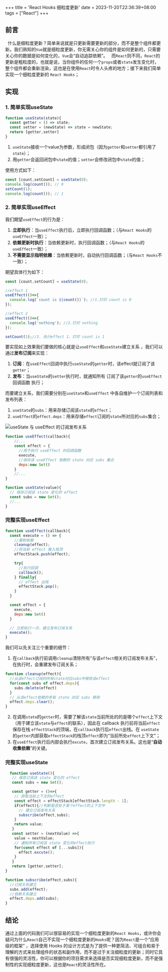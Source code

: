 +++
title = 'React Hooks 细粒度更新'
date = 2023-11-20T22:36:39+08:00
tags = ["React"]
+++

## 前言
&nbsp;&nbsp;什么是细粒度更新？简单来说就是只更新需要更新的部分，而不是整个组件都更新。我们熟知的`Vue`就是细粒度更新，你无需关心你的组件是如何更新的，只需要关心你的数据是如何变化的，`Vue`会“自动追踪依赖”。
&nbsp;&nbsp;而`React`则不同，`React`的更新是粗粒度的，也就是说，当你组件的任何一个`props`或者`state`发生变化时，整个组件都会重新渲染，这也是在使用`React`时令人头疼的地方；接下来我们简单实现一个细粒度更新的 `React Hooks`；

## 实现

### 1. 简单实现useState
```javascript
function useState(state){
  const getter = () => state;
  const setter = (newState) => state = newState;
  return [getter,setter]
}
```

1. `useState`接收一个value为参数，形成闭包（因为`getter`和`setter`都引用了`state`）；
2. 用`getter`会返回闭包中`state`的值；`setter`会修改闭包中`state`的值；

使用方式如下：
```javascript
const [count,setCount] = useState(0);
console.log(count()); // 0
setCount(1);
console.log(count()); // 1
```

### 2. 简单实现useEffect

我们期望`useEffect`的行为是：
1. **立即执行**：当`useEffect`执行后，立即执行回调函数；（与`React Hooks`的`useEffect`一致）；
2. **依赖更新时执行**：当依赖更新时，执行回调函数；（与`React Hooks`的`useEffect`一致）；
3. **不需要显示指明依赖**：当依赖更新时，自动执行回调函数；（与`React Hooks`不一致）；

期望具体行为如下：
```javascript
const [count,setCount] = useState(0);

//effect 1
useEffect(()=>{
  console.log(`count is ${count()}`); //1.打印 count is 0
});

//effect 2
useEffect(()=>{
  console.log('nothing'); //2.打印 nothing
});

setCount(1);//3. 执行effect 1，打印 count is 1
```

要实现如上效果我们要做的核心就是让`useEffect`和`useState`建立关系 ，我们可以通过**发布订阅**来实现：
1. **订阅**：在`useEffect`回调中执行`useState`的`getter`时，该effect就订阅了该`getter`；
2. **发布**：当`useState`的`setter`执行时，就通知所有 订阅了该`getter`的`useEffect`回调函数 执行；

而要建立关系，我们需要分别在`useState`和`useEffect` 中各自维护一个订阅列表和发布列表：

1. `useState`的`subs`：用来存储订阅该`state`的`effect`；
2. `useEffect`的`effect.deps`：用来存储`effect`订阅的`state`所对应的`subs`集合；

![useState 与 useEffect 的订阅发布关系](../FineGrainedReactivity-img1.png)

```js
function useEffect(callback){
    //...
    const effect = {
      //用于执行 useEffect 的回调函数
      execute,
      //保存该 useEffect 依赖的 state 对应 subs 集合
      deps:new Set()
    }
    //...
}

function useState(value){
  // 保存订阅该 state 变化的 effect
  const subs = new Set();
  //...
}
```

### 完整实现useEffect

```js
function useEffect(callback){
  const execute = () => {
    //重制依赖
    cleanup(effect);
    //将当前 effect 推入栈顶
    effectStack.push(effect);

    try{
      //执行回调
      callback();
    } finally{
      // effect 出栈
      effectStack.pop();
    }
  }

  const effect = {
    execute,
    deps:new Set()
  }

  // 立即执行一次，建立发布订阅关系
  execute();
}
```

我们可以先关注三个重要的细节：
1. 在``callback``执行前调用``cleanup``清除所有“与该``effect``相关的订阅发布关系”，在执行时，会重建发布订阅关系；
  ```js
  function cleanup(effect){
    //从该effect订阅的所有state对应subs中移除该effect
    for(const subs of effect.deps){
      subs.delete(effect)
    }
    // 从该effect依赖的多有 state 对应 subs 移除
    effect.deps.clear();
  }
  ```
  2. 在调用``state``的``getter``时，需要了解该``state``当前所处的的是哪个``effect``上下文（用于建立该``state``与``effect``的联系），因此在 callback 执行前将当前``effect``保存在栈 ``effectStack``的顶端，在``callback``执行后``effect``出栈。在 ``useState``的``getter``内部获取``effectStack``的栈顶``effect``即为“当前所处``effect``上下文”；
  3. 在``useEffect``执行后内部会执行``excute``，首次建立订阅发布关系。这也是“**自动收集依赖**”的关键。

### 完整实现useState
```js
  function useState(){
   // 保存订阅该 state 变化的 effect
   const subs = new Set();

   const getter = ()=>{
    // 获取当前上下文的effect
    const effect = effectStack[effectStack.length - 1];
    if(effect){//判断是否处于某个effect的上下文中
      // 建立订阅发布关系
      subscribe(effect,subs);
    }
    return value;
   }
   const setter = (nextValue) =>{
    value = nextValue;
    // 通知所有订阅该 state 变化的effect执行
    for(const effect of [...subs]){
      effect.excute();
    }
   }
   return [getter,setter];
}

function subscribe(effect,subs){
  //订阅关系建立
  subs.add(effect);
  //依赖关系建立
  effect.deps.add(subs);
}
```

## 结论

通过上面的代码我们可以很容易的实现一个细粒度更新的`React Hooks`，或许你会疑问为什么`React`自己不实现一个细粒度更新的`Hooks`呢？因为`React`是一个“应用级的框架” ，选择使用 Hooks 的设计方式是为了提供一种更简洁、可组合和易于理解的方式来处理组件的状态和副作用，而不是过于关注细粒度的更新；同时它具有很强的灵活性，你可以根据你的项目需求来选择是否实现细粒度更新，而不是强制性的实现细粒度更新，这也是`React`的灵活性所在。
